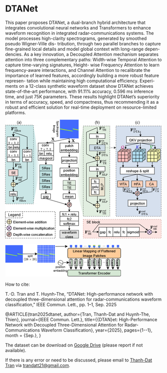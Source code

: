 # DTANet

This paper proposes DTANet, a dual-branch hybrid
architecture that integrates convolutional neural networks and
Transformers to enhance waveform recognition in integrated
radar-communications systems. The model processes high-clarity
spectrograms, generated by smoothed pseudo Wigner-Ville dis-
tribution, through two parallel branches to capture fine-grained
local details and model global context with long-range depen-
dencies. As a key innovation, a Decoupled Attention mechanism
separates attention into three complementary paths: Width-wise
Temporal Attention to capture time-varying signatures, Height-
wise Frequency Attention to learn frequency-aware interactions,
and Channel Attention to recalibrate the importance of learned
features, accordingly building a more robust feature represen-
tation while maintaining high computational efficiency. Experi-
ments on a 12-class synthetic waveform dataset show DTANet
achieves state-of-the-art performance, with 91.11% accuracy,
0.596 ms inference time, and just 75K parameters. These results
highlight DTANet’s superiority in terms of accuracy, speed, and
compactness, thus recommending it as a robust and efficient
solution for real-time deployment on resource-limited platforms.

![Architecture](https://raw.githubusercontent.com/DatChanThanh/DTANet/b1c367e07993df97ecf034f6740b63e7ad31460d/architecture.png)


![Position Embedding](https://github.com/DatChanThanh/DTANet/raw/b1c367e07993df97ecf034f6740b63e7ad31460d/position_embedding.png)

How to cite:

T.-D. Tran and T. Huynh-The, “DTANet: High-performance network with decoupled three-dimensional attention for radar-communications waveform classification,” IEEE Commun. Lett., pp. 1–1, Sep. 2025

@ARTICLE{tran2025dtanet,
  author={Tran, Thanh-Dat and Huynh-The, Thien},
  journal={IEEE Commun. Lett.}, 
  title={{DTAN}et: High-Performance Network with Decoupled Three-Dimensional Attention for Radar-Communications Waveform Classification}, 
  year={2025},
  pages={1--1},
  month = {Sep.},
}


The dataset can be download on [Google Drive](https://drive.google.com/drive/u/1/folders/14DWPcBVMQ7CrNo13gEoDppv6Rn0Ze0c3) (please report if not available).

 If there is any error or need to be discussed, please email to [Thanh-Dat Tran](https://github.com/DatChanThanh) via [trandatt21@gmail.com](mailto:trandatt21@gmail.com).
